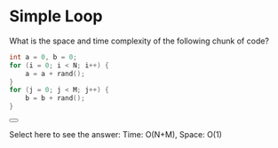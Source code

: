 # Simple Loop

What is the space and time complexity of the following chunk of code?

```C++
int a = 0, b = 0;
for (i = 0; i < N; i++) {
    a = a + rand();
}
for (j = 0; j < M; j++) {
    b = b + rand();
}
```

<button class="section" target="section1" show="Show next section" hide="Hide next section"></button>
<!--sec data-title="Answer" data-id="section0" data-show=false ces-->
Select here to see the answer: Time: O(N+M), Space: O(1)

<!--endsec-->